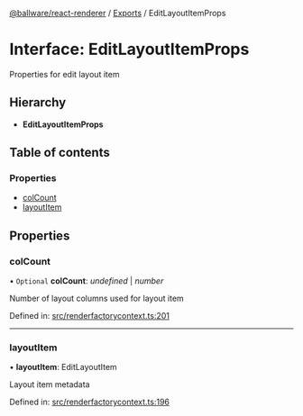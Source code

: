 [@ballware/react-renderer](../README.md) / [Exports](../modules.md) / EditLayoutItemProps

# Interface: EditLayoutItemProps

Properties for edit layout item

## Hierarchy

* **EditLayoutItemProps**

## Table of contents

### Properties

- [colCount](editlayoutitemprops.md#colcount)
- [layoutItem](editlayoutitemprops.md#layoutitem)

## Properties

### colCount

• `Optional` **colCount**: *undefined* \| *number*

Number of layout columns used for layout item

Defined in: [src/renderfactorycontext.ts:201](https://github.com/frankball/ballware-react-renderer/blob/762165e/src/renderfactorycontext.ts#L201)

___

### layoutItem

• **layoutItem**: EditLayoutItem

Layout item metadata

Defined in: [src/renderfactorycontext.ts:196](https://github.com/frankball/ballware-react-renderer/blob/762165e/src/renderfactorycontext.ts#L196)
